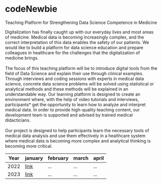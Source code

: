 # codeNewbie

Teaching Platform for Strengthening Data Science Competence in Medicine

Digitalization has finally caught up with our everyday lives and most areas of medicine. Medical data is becoming increasingly complex, and the correct interpretation of this data enables the safety of our patients. We would like to build a platform for data science education and prepare colleagues in healthcare for the challenges that the digitalization of medicine brings. <br><br>
The focus of this teaching platform will be to introduce digital tools from the field of Data Science and explain their use through clinical examples. Through interviews and coding sessions with experts in medical data science, concrete data science problems will be solved using statistical or analytical methods and these methods will be explained in an understandable way. Our learning platform is designed to create an environment where, with the help of video tutorials and interviews, participants* get the opportunity to learn how to analyze and interpret medical data. In order to provide high-quality teaching content, our development team is supported and advised by trained medical didacticians.<br><br>
Our project is designed to help participants learn the necessary tools of medical data analysis and use them effectively in a healthcare system where medical data is becoming more complex and analytical thinking is becoming more critical.


| Year | january | february | march | april |
| --- | --- | --- | --- | --- |
| 2022 | [link](https://github.com/GrigorijSchleifer/codeNewbie/blob/main/2023/january.md) | ... | ... | ... |
| 2023 | [link](https://github.com/GrigorijSchleifer/codeNewbie/blob/main/2023/february.md) |  ... | ... | ... |
